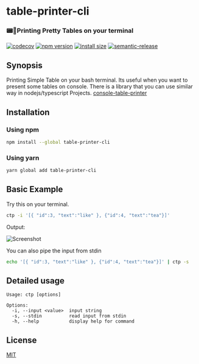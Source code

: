 # table-printer-cli

### 📟🍭Printing Pretty Tables on your terminal

[![codecov](https://codecov.io/gh/console-table-printer/table-printer-cli/graph/badge.svg?token=xSI9V5U9S9)](https://codecov.io/gh/console-table-printer/table-printer-cli)
[![npm version](https://badge.fury.io/js/table-printer-cli.svg)](https://badge.fury.io/js/table-printer-cli)
[![install size](https://packagephobia.now.sh/badge?p=table-printer-cli@latest)](https://packagephobia.now.sh/result?p=table-printer-cli)
[![semantic-release](https://img.shields.io/badge/%20%20%F0%9F%93%A6%F0%9F%9A%80-semantic--release-e10079.svg)](https://github.com/semantic-release/semantic-release)

## Synopsis

Printing Simple Table on your bash terminal. Its useful when you want to present some tables on console. There is a library that you can use similar way in nodejs/typescript Projects. [console-table-printer](https://www.npmjs.com/package/console-table-printer)

## Installation

### Using npm

```bash
npm install --global table-printer-cli
```

### Using yarn

```bash
yarn global add table-printer-cli
```

## Basic Example

Try this on your terminal.

```bash
ctp -i '[{ "id":3, "text":"like" }, {"id":4, "text":"tea"}]'
```

Output:

![Screenshot](https://cdn.jsdelivr.net/gh/console-table-printer/table-printer-cli@master/static-resources/quick-print.v3.png)

You can also pipe the input from stdin

```bash
echo '[{ "id":3, "text":"like" }, {"id":4, "text":"tea"}]' | ctp -s
```

## Detailed usage

```text
Usage: ctp [options]

Options:
  -i, --input <value>  input string
  -s, --stdin          read input from stdin
  -h, --help           display help for command
```

## License

[MIT](https://github.com/console-table-printer/table-printer-cli/blob/master/LICENSE)
